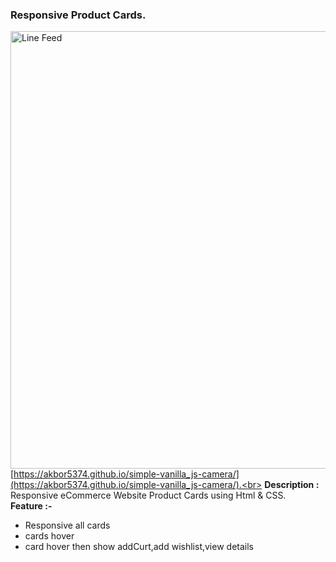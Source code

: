 ### Responsive Product Cards.
<img src="images/mockup.jpg" alt="Line Feed" width="700"><br>
[https://akbor5374.github.io/simple-vanilla_js-camera/](https://akbor5374.github.io/simple-vanilla_js-camera/).<br>
**Description :** Responsive eCommerce Website Product Cards using Html & CSS.<br>
**Feature :-**
- Responsive all cards
- cards hover
- card hover then show addCurt,add wishlist,view details
